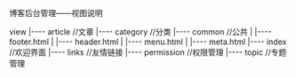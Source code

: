 博客后台管理——视图说明

view
  |---- article         //文章
  |---- category        //分类
  |---- common          //公共
  |        |---- footer.html
  |        |---- header.html
  |        |---- menu.html
  |        |---- meta.html
  |---- index           //欢迎界面
  |---- links           //友情链接
  |---- permission      //权限管理
  |---- topic           //专题管理
